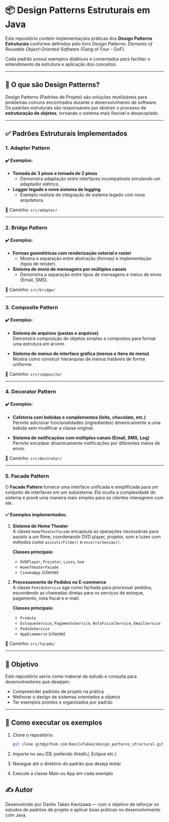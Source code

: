 # 📦 Design Patterns Estruturais em Java

Este repositório contém implementações práticas dos **Design Patterns Estruturais** conforme definidos pelo livro *Design Patterns: Elements of Reusable Object-Oriented Software* (Gang of Four - GoF).

Cada padrão possui exemplos didáticos e comentados para facilitar o entendimento da estrutura e aplicação dos conceitos.

---

## 🧠 O que são Design Patterns?

Design Patterns (Padrões de Projeto) são soluções reutilizáveis para problemas comuns encontrados durante o desenvolvimento de software. Os padrões estruturais são responsáveis por abstrair o processo de **estruturação de objetos**, tornando o sistema mais flexível e desacoplado.

---

## ✅ Padrões Estruturais Implementados

### 1. Adapter Pattern

#### ✔️ Exemplos:

- **Tomada de 3 pinos e tomada de 2 pinos**
  - Demonstra adaptação entre interfaces incompatíveis simulando um adaptador elétrico.
- **Logger legado e novo sistema de logging**
  - Exemplo realista de integração de sistema legado com nova arquitetura.

📁 Caminho: `src/adapter/`

---

### 2. Bridge Pattern

#### ✔️ Exemplos:

- **Formas geométricas com renderização vetorial e raster**
  - Mostra a separação entre abstração (formas) e implementação (tipos de render).
- **Sistema de envio de mensagens por múltiplos canais**
  - Demonstra a separação entre tipos de mensagens e meios de envio (Email, SMS).

📁 Caminho: `src/bridge/`

---

### 3. Composite Pattern

#### ✔️ Exemplos:

- **Sistema de arquivos (pastas e arquivos)**  
  Demonstra composição de objetos simples e compostos para formar uma estrutura em árvore.

- **Sistema de menus de interface gráfica (menus e itens de menu)**  
  Mostra como construir hierarquias de menus tratáveis de forma uniforme.

📁 Caminho: `src/composite/`

---

### 4. Decorator Pattern

#### ✔️ Exemplos:

- **Cafeteria com bebidas e complementos (leite, chocolate, etc.)**  
  Permite adicionar funcionalidades (ingredientes) dinamicamente a uma bebida sem modificar a classe original.

- **Sistema de notificações com múltiplos canais (Email, SMS, Log)**  
  Permite encadear dinamicamente notificações por diferentes meios de envio.

📁 Caminho: `src/decorator/`

---

### 5. Facade Pattern

O **Facade Pattern** fornece uma interface unificada e simplificada para um conjunto de interfaces em um subsistema. Ele oculta a complexidade do sistema e provê uma maneira mais simples para os clientes interagirem com ele.

#### ✅ Exemplos implementados:

1. **Sistema de Home Theater**  
   A classe `HomeTheaterFacade` encapsula as operações necessárias para assistir a um filme, coordenando DVD player, projetor, som e luzes com métodos como `assistirFilme()` e `encerrarSessao()`.

   **Classes principais:**
   - `DVDPlayer`, `Projetor`, `Luzes`, `Som`
   - `HomeTheaterFacade`
   - `CinemaApp` (cliente)

2. **Processamento de Pedidos no E-commerce**  
   A classe `PedidoService` age como fachada para processar pedidos, escondendo as chamadas diretas para os serviços de estoque, pagamento, nota fiscal e e-mail.

   **Classes principais:**
   - `Produto`
   - `EstoqueService`, `PagamentoService`, `NotaFiscalService`, `EmailService`
   - `PedidoService`
   - `AppEcommerce` (cliente)

📁 Caminho: `src/facade/`

---

## 📌 Objetivo

Este repositório serve como material de estudo e consulta para desenvolvedores que desejam:

- Compreender padrões de projeto na prática
- Melhorar o design de sistemas orientados a objetos
- Ter exemplos prontos e organizados por padrão

---

## 🚀 Como executar os exemplos

1. Clone o repositório:
   ```bash
   git clone git@github.com:DaniloTakeo/design_patterns_structural.git
2. Importe no seu IDE preferido (IntelliJ, Eclipse etc.)

3. Navegue até o diretório do padrão que deseja testar

4. Execute a classe Main ou App em cada exemplo

## ✍️ Autor
Desenvolvido por Danilo Takeo Kanizawa — com o objetivo de reforçar os estudos de padrões de projeto e aplicar boas práticas no desenvolvimento com Java.

